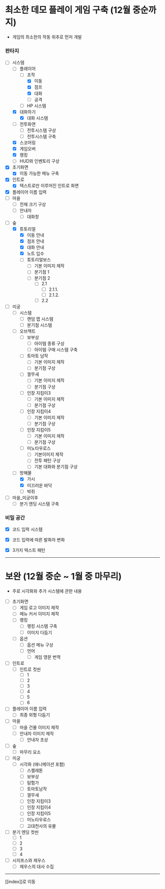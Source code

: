# 최소한 데모 플레이 게임 구축 (12월 중순까지)
- 게임의 최소한의 작동 위추로 먼저 개발

### 판타지
- [ ] 시스템
	- [ ] 플레이어 
		- [ ] 조작
			- [x] 이동
			- [x] 점프
			- [x] 대화
			- [ ] 공격
		- [ ] HP 시스템
	- [x] 대화하기
		- [x] 대화 시스템
	- [ ] 전투화면
		- [ ] 전투시스템 구상
		- [ ] 전투시스템 구축
	- [x] 스코어링
	- [x] 게임오버
	- [x] 랭킹
	- [ ] HUD와 인벤토리 구상
- [x] 초기화면
	- [x] 이동 가능한 메뉴 구축
- [x] 인트로
	- [x] 텍스트로만 이루어진 인트로 화면
- [x] 플레이어 이름 입력
- [ ] 마을
	- [ ] 전체 크기 구상
	- [ ] 안내자
		- [ ] 대화창
- [ ] 숲
	- [x] 튜토리얼
		- [x] 이동 안내
		- [x] 점프 안내
		- [x] 대화 안내
		- [x] 노트 입수
		- [ ] 튜토리얼보스
			- [ ] 기본 이미지 제작
			- [ ] 분기점 1
			- [ ] 분기점 2
				- [ ] 2.1
					- [ ] 2.1.1.
					- [ ] 2.1.2.
				- [ ] 2.2
- [ ] 미궁
	- [ ] 시스템
		- [ ] 랜덤 맵 시스템
		- [ ] 분기점 시스템
	- [ ] 오브젝트
		- [ ] 보부상
			- [ ] 아이템 종류 구상
			- [ ] 아이템 구매 시스템 구축
		- [ ] 토마토 남작
			- [ ] 기본 이미지 제작
			- [ ] 분기점 구상
		- [ ] 껄무새
			- [ ] 기본 이미지 제작
			- [ ] 분기점 구상
		- [ ] 인장 지킴이3
			- [ ] 기본 이미지 제작
			- [ ] 분기점 구상
		- [ ] 인장 지킴이4
			- [ ] 기본 이미지 제작
			- [ ] 분기점 구상
		- [ ] 인장 지킴이5
			- [ ] 기본 이미지 제작
			- [ ] 분기점 구상
		- [ ] 미노타우로스
			- [ ] 기본이미지 제작
			- [ ] 전투 패턴 구상
			- [ ] 기본 대화와 분기점 구상
	- [ ] 방해물
		- [x] 가시
		- [x] 미끄러운 바닥
		- [ ] 박쥐
- [ ] 마을_미궁이후
	- [ ] 분기 엔딩 시스템 구축

### 비밀 공간
- [x] 코드 입력 시스템
- [x] 코드 입력에 따른 발화자 변화
- [x] 3가지 텍스트 패턴



---
# 보완 (12월 중순 ~ 1월 중 마무리)
- 주로 시각화와 추가 시스템에 관한 내용

- [ ] 초기화면
	- [ ] 게임 로고 이미지 제작
	- [ ] 메뉴 커서 이미지 제작
	- [ ] 랭킹
		- [ ] 랭킹 시스템 구축
		- [ ] 이미지 다듬기
	- [ ] 옵션
		- [ ] 옵션 메뉴 구상
		- [ ] 언어
			- [ ] 게임 영문 번역
- [ ] 인트로
	- [ ] 인트로 컷씬
		- [ ] 1
		- [ ] 2
		- [ ] 3
		- [ ] 4
		- [ ] 5
		- [ ] 6
- [ ] 플레이어 이름 입력
	- [ ] 최종 외형 다듬기
- [ ] 마을
	- [ ] 마을 건물 이미지 제작
	- [ ] 안내자 이미지 제작
		- [ ] 안내자 초상
- [ ] 숲
	- [ ] 마무리 요소
- [ ] 미궁
	- [ ] 시각화 (애니메이션 포함)
		- [ ] 스켈레톤
		- [ ] 보부상
		- [ ] 탐험가
		- [ ] 토마토남작
		- [ ] 껄무새
		- [ ] 인장 지킴이3
		- [ ] 인장 지킴이4
		- [ ] 인장 지킴이5
		- [ ] 미노타우로스
		- [ ] 고대천사의 유물
- [ ] 분기 엔딩 컷씬
	- [ ] 1
	- [ ] 2
	- [ ] 3
	- [ ] 4
- [ ] 시지프스와 제우스
	- [ ] 제우스의 대사 수집

---
[[index]]로 이동